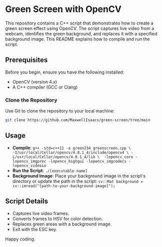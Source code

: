 # Green Screen with OpenCV

This repository contains a C++ script that demonstrates how to create a green screen effect using OpenCV. The script captures live video from a webcam, identifies the green background, and replaces it with a specified background image. This README explains how to compile and run the script.

## Prerequisites

Before you begin, ensure you have the following installed:

- OpenCV (version 4.x)
- A C++ compiler (GCC or Clang)

### Clone the Repository

Use Git to clone the repository to your local machine:

```bash
git clone https://github.com/MaxwellIsaacs/green-screen/tree/main
```

## Usage
- **Compile**: `g++ -std=c++11 -o green234 greenscreen.cpp \                                  
-I/usr/local/Cellar/opencv/4.8.1_4/include/opencv4 \
-L/usr/local/Cellar/opencv/4.8.1_4/lib \ 
-lopencv_core -lopencv_imgproc -lopencv_highgui -lopencv_imgcodecs -lopencv_videoio`
- **Run the Script**: `./[executable-name]`
- **Background Image**: Place your background image in the script's directory or update the path in the script: 
  `cv::Mat background = cv::imread("[path-to-your-background-image]");`

## Script Details
- Captures live video frames.
- Converts frames to HSV for color detection.
- Replaces green areas with a background image.
- Exit with the ESC key.

Happy coding.

